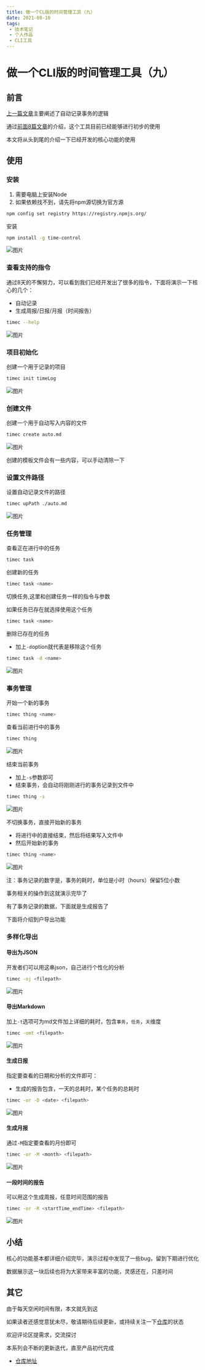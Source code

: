 ```yaml
---
title: 做一个CL版的时间管理工具（九）
date: 2021-08-10
tags:
 - 技术笔记
 - 个人作品
 - CLI工具
---
```

# 做一个CLI版的时间管理工具（九）

## 前言
[上一篇文章](./time-tools-8.md)主要阐述了自动记录事务的逻辑

通过[前面8篇文章](https://juejin.cn/column/6973496830654939166)的介绍，这个工具目前已经能够进行初步的使用

本文将从头到尾的介绍一下已经开发的核心功能的使用

## 使用
### 安装
1. 需要电脑上安装Node
2. 如果依赖找不到，请先将npm源切换为官方源

```sh
npm config set registry https://registry.npmjs.org/
```
安装
```sh
npm install -g time-control
```

![图片](https://img.cdn.sugarat.top/mdImg/MTYyODYwNTM4NTM2Mg==628605385362)

### 查看支持的指令

通过8天的不懈努力，可以看到我们已经开发出了很多的指令，下面将演示一下核心的几个：
* 自动记录
* 生成周报/日报/月报（时间报告）

```sh
timec --help
```

![图片](https://img.cdn.sugarat.top/mdImg/MTYyODYwNTY3NDEyOA==628605674128)

### 项目初始化
创建一个用于记录的项目
```sh
timec init timeLog
```

![图片](https://img.cdn.sugarat.top/mdImg/MTYyODYwNjAzNjY5OQ==628606036700)

### 创建文件
创建一个用于自动写入内容的文件
```sh
timec create auto.md
```
![图片](https://img.cdn.sugarat.top/mdImg/MTYyODYwNjE1MTM1OQ==628606151359)

创建的模板文件会有一些内容，可以手动清除一下

### 设置文件路径
设置自动记录文件的路径
```sh
timec upPath ./auto.md
```
![图片](https://img.cdn.sugarat.top/mdImg/MTYyODYwNjM0MDE3Mw==628606340173)

### 任务管理
查看正在进行中的任务
```sh
timec task
```

创建新的任务
```sh
timec task <name>
```

切换任务,这里和创建任务一样的指令与参数

如果任务已存在就选择使用这个任务
```sh
timec task <name>
```

删除已存在的任务
* 加上`-d`option就代表是移除这个任务
```sh
timec task -d <name>
```

![图片](https://img.cdn.sugarat.top/mdImg/MTYyODYwNjUzOTc3NA==628606539774)

### 事务管理

开始一个新的事务
```sh
timec thing <name>
```

查看当前进行中的事务
```sh
timec thing
```

![图片](https://img.cdn.sugarat.top/mdImg/MTYyODYwNjg0MDEzMQ==628606840131)

结束当前事务
* 加上`-s`参数即可
* 结束事务，会自动将刚刚进行的事务记录到文件中
```sh
timec thing -s
```

![图片](https://img.cdn.sugarat.top/mdImg/MTYyODYwNzAyMDIxNg==628607020216)

不切换事务，直接开始新的事务
* 将进行中的直接结束，然后将结果写入文件中
* 然后开始新的事务
```sh
timec thing <name>
```

![图片](https://img.cdn.sugarat.top/mdImg/MTYyODYwNzIyMjE2Nw==628607222167)

注：事务记录的数字是，事务的耗时，单位是小时（hours）保留5位小数

事务相关的操作到这就演示完毕了

有了事务记录的数据，下面就是生成报告了

下面将介绍到户导出功能

### 多样化导出
#### 导出为JSON

开发者们可以用这串json，自己进行个性化的分析
```sh
timec -oj <filepath>
```

![图片](https://img.cdn.sugarat.top/mdImg/MTYyODYwNzQ0ODc3Mg==628607448772)

#### 导出Markdown

加上`-t`选项可为md文件加上详细的耗时，包含`事务`，`任务`，`天`维度
```sh
timec -omt <filepath>
```

![图片](https://img.cdn.sugarat.top/mdImg/MTYyODYwNzU2MzYzMQ==628607563631)

#### 生成日报
指定要查看的日期和分析的文件即可：
* 生成的报告包含，一天的总耗时，某个任务的总耗时
```sh
timec -or -D <date> <filepath>
```

![图片](https://img.cdn.sugarat.top/mdImg/MTYyODYwNzczNjE2Nw==628607736167)

#### 生成月报
通过`-M`指定要查看的月份即可
```sh
timec -or -M <month> <filepath>
```

![图片](https://img.cdn.sugarat.top/mdImg/MTYyODYwNzg5NzAxNA==628607897014)

#### 一段时间的报告
可以用这个生成周报，任意时间范围的报告

```sh
timec -or -R <startTime_endTime> <filepath>
```

![图片](https://img.cdn.sugarat.top/mdImg/MTYyODYwODAxNjQ2Ng==628608016466)

## 小结
核心的功能基本都详细介绍完毕，演示过程中发现了一些bug，留到下期进行优化

数据展示这一块后续也将为大家带来丰富的功能，灵感还在，只差时间

## 其它

由于每天空闲时间有限，本文就先到这

如果读者还感觉意犹未尽，敬请期待后续更新，或持续关注一下[仓库](https://github.com/ATQQ/time-control)的状态

欢迎评论区提需求，交流探讨

本系列会不断的更新迭代，直至产品初代完成

* [仓库地址](https://github.com/ATQQ/time-control)
